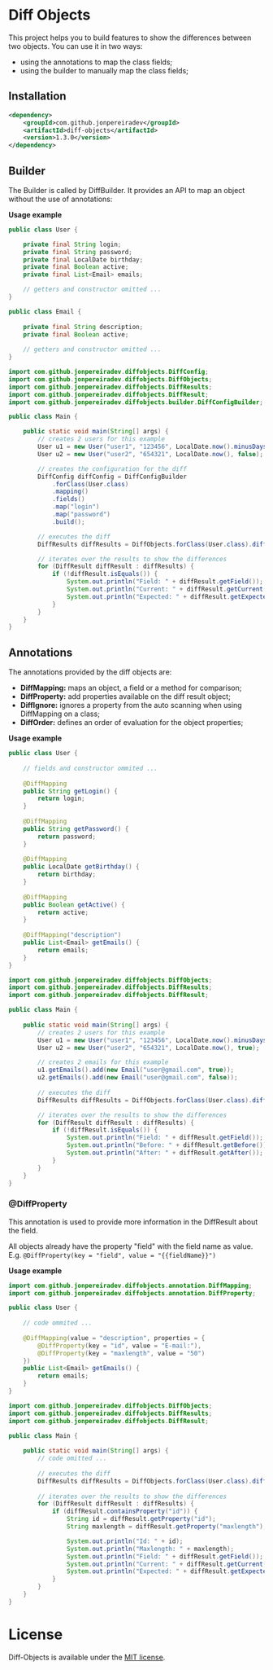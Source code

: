 # Diff Objects

This project helps you to build features to show the differences between two objects. You can use it in two ways:

- using the annotations to map the class fields;
- using the builder to manually map the class fields;

## Installation

```xml
<dependency>
    <groupId>com.github.jonpereiradev</groupId>
    <artifactId>diff-objects</artifactId>
    <version>1.3.0</version>
</dependency>
```

## Builder

The Builder is called by DiffBuilder. It provides an API to map an object without the use of annotations:

**Usage example**

```java
public class User {

    private final String login;
    private final String password;
    private final LocalDate birthday;
    private final Boolean active;
    private final List<Email> emails;

    // getters and constructor omitted ...
}
```

```java
public class Email {
    
    private final String description;
    private final Boolean active;
    
    // getters and constructor omitted ...
}
```

```java
import com.github.jonpereiradev.diffobjects.DiffConfig;
import com.github.jonpereiradev.diffobjects.DiffObjects;
import com.github.jonpereiradev.diffobjects.DiffResults;
import com.github.jonpereiradev.diffobjects.DiffResult;
import com.github.jonpereiradev.diffobjects.builder.DiffConfigBuilder;

public class Main {

    public static void main(String[] args) {
        // creates 2 users for this example
        User u1 = new User("user1", "123456", LocalDate.now().minusDays(1), true);
        User u2 = new User("user2", "654321", LocalDate.now(), false);

        // creates the configuration for the diff
        DiffConfig diffConfig = DiffConfigBuilder
            .forClass(User.class)
            .mapping()
            .fields()
            .map("login")
            .map("password")
            .build();

        // executes the diff
        DiffResults diffResults = DiffObjects.forClass(User.class).diff(u1, u2, diffConfig);

        // iterates over the results to show the differences
        for (DiffResult diffResult : diffResults) {
            if (!diffResult.isEquals()) {
                System.out.println("Field: " + diffResult.getField());
                System.out.println("Current: " + diffResult.getCurrent());
                System.out.println("Expected: " + diffResult.getExpected());
            }
        }
    }
}
```

## Annotations

The annotations provided by the diff objects are:

- __DiffMapping:__ maps an object, a field or a method for comparison;
- __DiffProperty:__ add properties available on the diff result object;
- __DiffIgnore:__ ignores a property from the auto scanning when using DiffMapping on a class;
- __DiffOrder:__ defines an order of evaluation for the object properties;

**Usage example**

```java
public class User {
    
    // fields and constructor ommited ...
    
    @DiffMapping
    public String getLogin() {
        return login;
    }
    
    @DiffMapping
    public String getPassword() {
        return password;
    }
    
    @DiffMapping
    public LocalDate getBirthday() {
        return birthday;
    }
    
    @DiffMapping
    public Boolean getActive() {
        return active;
    }
    
    @DiffMapping("description")
    public List<Email> getEmails() {
        return emails;
    }
}
```

```java
import com.github.jonpereiradev.diffobjects.DiffObjects;
import com.github.jonpereiradev.diffobjects.DiffResults;
import com.github.jonpereiradev.diffobjects.DiffResult;

public class Main {
    
    public static void main(String[] args) {
        // creates 2 users for this example
        User u1 = new User("user1", "123456", LocalDate.now().minusDays(1), true);
        User u2 = new User("user2", "654321", LocalDate.now(), true);

        // creates 2 emails for this example
        u1.getEmails().add(new Email("user@gmail.com", true));
        u2.getEmails().add(new Email("user@gmail.com", false));
        
        // executes the diff
        DiffResults diffResults = DiffObjects.forClass(User.class).diff(u1, u2);

        // iterates over the results to show the differences
        for (DiffResult diffResult : diffResults) {
            if (!diffResult.isEquals()) {
                System.out.println("Field: " + diffResult.getField());
                System.out.println("Before: " + diffResult.getBefore());
                System.out.println("After: " + diffResult.getAfter());
            }
        }
    }
}
```

### @DiffProperty

This annotation is used to provide more information in the DiffResult about the field.

All objects already have the property "field" with the field name as value.
E.g. `@DiffProperty(key = "field", value = "{{fieldName}}")`

**Usage example**

```java
import com.github.jonpereiradev.diffobjects.annotation.DiffMapping;
import com.github.jonpereiradev.diffobjects.annotation.DiffProperty;

public class User {
    
    // code ommited ...
    
    @DiffMapping(value = "description", properties = {
        @DiffProperty(key = "id", value = "E-mail:"),
        @DiffProperty(key = "maxlength", value = "50")
    })
    public List<Email> getEmails() {
        return emails;
    }
}
```

```java
import com.github.jonpereiradev.diffobjects.DiffObjects;
import com.github.jonpereiradev.diffobjects.DiffResults;
import com.github.jonpereiradev.diffobjects.DiffResult;

public class Main {
    
    public static void main(String[] args) {
        // code omitted ...
        
        // executes the diff
        DiffResults diffResults = DiffObjects.forClass(User.class).diff(u1, u2);
        
        // iterates over the results to show the differences
        for (DiffResult diffResult : diffResults) {
            if (diffResult.containsProperty("id")) {
                String id = diffResult.getProperty("id");
                String maxlength = diffResult.getProperty("maxlength");

                System.out.println("Id: " + id);
                System.out.println("Maxlength: " + maxlength);
                System.out.println("Field: " + diffResult.getField());
                System.out.println("Current: " + diffResult.getCurrent());
                System.out.println("Expected: " + diffResult.getExpected());
            }
        }
    }
}
```

# License

Diff-Objects is available under the [MIT license](https://tldrlegal.com/license/mit-license).
